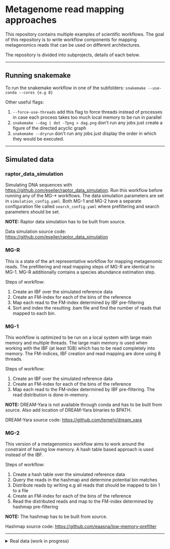 # Metagenome read mapping approaches

This repository contains multiple examples of scientific workflows. The goal of this repository is to write workflow components for mapping metagenomics reads that can be used on different architectures. 

The repository is divided into subprojects, details of each below.

---

## Running snakemake

To run the snakemake workflow in one of the subfolders:
`snakemake --use-conda --cores {e.g 8}`

Other useful flags:
1. `--force-use-threads` add this flag to force threads instead of processes in case each process takes too much local memory to be run in parallel 
2. `snakemake --dag | dot -Tpng > dag.png` don't run any jobs just create a figure of the directed acyclic graph
3. `snakemake --dryrun` don't run any jobs just display the order in which they would be executed.

---

## Simulated data

### raptor_data_simulation
Simulating DNA sequences with https://github.com/eseiler/raptor_data_simulation.
Run this workflow before running any of the MG-* workflows. The data simulation parameters are set in `simulation_config.yaml`. Both MG-1 and MG-2 have a separate configuration file called `search_config.yaml` where prefiltering and search parameters should be set. 

**NOTE:** Raptor data simulation has to be built from source. 

Data simulation source code:
https://github.com/eseiler/raptor_data_simulation


### MG-R 
This is a state of the art representative workflow for mapping metagenomic reads. The prefiltering and read mapping steps of MG-R are identical to MG-1. MG-R additionally contains a species abundance estimation step.

Steps of workflow:
1. Create an IBF over the simulated reference data
2. Create an FM-index for each of the bins of the reference
3. Map each read to the FM-index determined by IBF pre-filtering
4. Sort and index the resulting .bam file and find the number of reads that mapped to each bin.

### MG-1
This workflow is optimized to be run on a local system with large main memory and multiple threads. The large main memory is used when working with the IBF (at least 1GB) which has to be read completely into memory. The FM-indices, IBF creation and read mapping are done using 8 threads. 

Steps of workflow:
1. Create an IBF over the simulated reference data
2. Create an FM-index for each of the bins of the reference
3. Map each read to the FM-index determined by IBF pre-filtering. The read distribution is done in-memory.

**NOTE:** DREAM-Yara is not available through conda and has to be built from source. Also add location of DREAM-Yara binaries to $PATH.

DREAM-Yara source code:
https://github.com/temehi/dream_yara

### MG-2

This version of a metagenomics workflow aims to work around the constraint of having low memory. A hash table based approach is used instead of the IBF.

Steps of workflow:
1. Create a hash table over the simulated reference data
2. Query the reads in the hashmap and determine potential bin matches
3. Distribute reads by writing e.g all reads that should be mapped to bin 1 to a file
4. Create an FM-index for each of the bins of the reference
5. Read the distributed reads and map to the FM-index determined by hashmap pre-filtering

**NOTE:** The hashmap has to be built from source.

Hashmap source code: 
https://github.com/eaasna/low-memory-prefilter

---

<details>
  <summary>Real data (work in progress)</summary>
  
  ### MG-R
  
The MG-R folder contains a bovine-protein branch that is a work in progress implementation of analysing protein metagenomics reads. The dataset has been downloaded from  https://omics.informatics.indiana.edu/mg/RAPSearch2/. 

Real data would have to be first taxonomically clustered with the taxSBP tool: 
https://github.com/pirovc/taxsbp

**NOTE:** taxSBP requires additional inputs (merged.dmp and nodes.dmp) which are currently not downloaded as part of the workflow. There is also a `seqinfo.tsv` file that has to be created specifically for each reference dataset. See tacSBP repo for more details. It might additionally be necessary to remove - and / characters from the reference file (.fasta sequence IDs).
</details>

